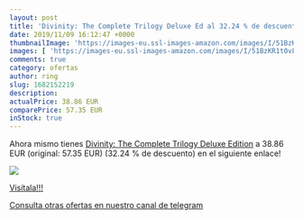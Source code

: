 ```yaml
---
layout: post
title: 'Divinity: The Complete Trilogy Deluxe Ed al 32.24 % de descuento'
date: 2019/11/09 16:12:47 +0000
thumbnailImage: 'https://images-eu.ssl-images-amazon.com/images/I/51BzKR1t0vL._SL200_.jpg'
images: [ 'https://images-eu.ssl-images-amazon.com/images/I/51BzKR1t0vL._SL200_.jpg' ]
comments: true
category: ofertas
author: ring
slug: 1682152219
description:
actualPrice: 38.86 EUR
comparePrice: 57.35 EUR
inStock: true
---
```


Ahora mismo tienes [Divinity: The Complete Trilogy Deluxe Edition](https://www.amazon.com/dp/1682152219/?tag=redken08-20) a 38.86 EUR (original: 57.35 EUR) (32.24 %  de descuento) en el siguiente enlace!

[![](https://images-eu.ssl-images-amazon.com/images/I/51BzKR1t0vL._SL200_.jpg)](https://www.amazon.com/dp/1682152219/?tag=redken08-20)

[Visítala!!!](https://www.amazon.com/dp/1682152219/?tag=redken08-20)

[Consulta otras ofertas en nuestro canal de telegram](https://t.me/s/ofertas25)
